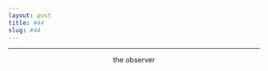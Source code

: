 ```yaml
---
layout: post
title: #44
slug: #44
---
```

---
<p class="description" style="text-align: center;">
the observer 
